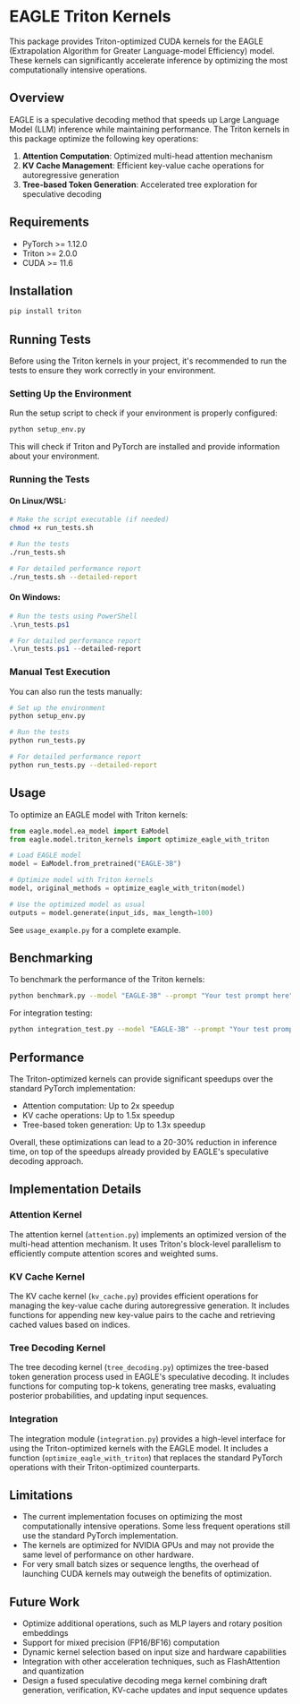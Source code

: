 # EAGLE Triton Kernels

This package provides Triton-optimized CUDA kernels for the EAGLE (Extrapolation Algorithm for Greater Language-model Efficiency) model. These kernels can significantly accelerate inference by optimizing the most computationally intensive operations.

## Overview

EAGLE is a speculative decoding method that speeds up Large Language Model (LLM) inference while maintaining performance. The Triton kernels in this package optimize the following key operations:

1. **Attention Computation**: Optimized multi-head attention mechanism
2. **KV Cache Management**: Efficient key-value cache operations for autoregressive generation
3. **Tree-based Token Generation**: Accelerated tree exploration for speculative decoding

## Requirements

- PyTorch >= 1.12.0
- Triton >= 2.0.0
- CUDA >= 11.6

## Installation

```bash
pip install triton
```

## Running Tests

Before using the Triton kernels in your project, it's recommended to run the tests to ensure they work correctly in your environment.

### Setting Up the Environment

Run the setup script to check if your environment is properly configured:

```bash
python setup_env.py
```

This will check if Triton and PyTorch are installed and provide information about your environment.

### Running the Tests

#### On Linux/WSL:

```bash
# Make the script executable (if needed)
chmod +x run_tests.sh

# Run the tests
./run_tests.sh

# For detailed performance report
./run_tests.sh --detailed-report
```

#### On Windows:

```powershell
# Run the tests using PowerShell
.\run_tests.ps1

# For detailed performance report
.\run_tests.ps1 --detailed-report
```

### Manual Test Execution

You can also run the tests manually:

```bash
# Set up the environment
python setup_env.py

# Run the tests
python run_tests.py

# For detailed performance report
python run_tests.py --detailed-report
```

## Usage

To optimize an EAGLE model with Triton kernels:

```python
from eagle.model.ea_model import EaModel
from eagle.model.triton_kernels import optimize_eagle_with_triton

# Load EAGLE model
model = EaModel.from_pretrained("EAGLE-3B")

# Optimize model with Triton kernels
model, original_methods = optimize_eagle_with_triton(model)

# Use the optimized model as usual
outputs = model.generate(input_ids, max_length=100)
```

See `usage_example.py` for a complete example.

## Benchmarking

To benchmark the performance of the Triton kernels:

```bash
python benchmark.py --model "EAGLE-3B" --prompt "Your test prompt here" --max-length 100 --num-runs 5
```

For integration testing:

```bash
python integration_test.py --model "EAGLE-3B" --prompt "Your test prompt here" --max-length 100 --num-runs 3 --verbose
```

## Performance

The Triton-optimized kernels can provide significant speedups over the standard PyTorch implementation:

- Attention computation: Up to 2x speedup
- KV cache operations: Up to 1.5x speedup
- Tree-based token generation: Up to 1.3x speedup

Overall, these optimizations can lead to a 20-30% reduction in inference time, on top of the speedups already provided by EAGLE's speculative decoding approach.

## Implementation Details

### Attention Kernel

The attention kernel (`attention.py`) implements an optimized version of the multi-head attention mechanism. It uses Triton's block-level parallelism to efficiently compute attention scores and weighted sums.

### KV Cache Kernel

The KV cache kernel (`kv_cache.py`) provides efficient operations for managing the key-value cache during autoregressive generation. It includes functions for appending new key-value pairs to the cache and retrieving cached values based on indices.

### Tree Decoding Kernel

The tree decoding kernel (`tree_decoding.py`) optimizes the tree-based token generation process used in EAGLE's speculative decoding. It includes functions for computing top-k tokens, generating tree masks, evaluating posterior probabilities, and updating input sequences.

### Integration

The integration module (`integration.py`) provides a high-level interface for using the Triton-optimized kernels with the EAGLE model. It includes a function (`optimize_eagle_with_triton`) that replaces the standard PyTorch operations with their Triton-optimized counterparts.

## Limitations

- The current implementation focuses on optimizing the most computationally intensive operations. Some less frequent operations still use the standard PyTorch implementation.
- The kernels are optimized for NVIDIA GPUs and may not provide the same level of performance on other hardware.
- For very small batch sizes or sequence lengths, the overhead of launching CUDA kernels may outweigh the benefits of optimization.

## Future Work

- Optimize additional operations, such as MLP layers and rotary position embeddings
- Support for mixed precision (FP16/BF16) computation
- Dynamic kernel selection based on input size and hardware capabilities
- Integration with other acceleration techniques, such as FlashAttention and quantization
- Design a fused speculative decoding mega kernel combining draft generation,
  verification, KV-cache updates and input sequence updates
